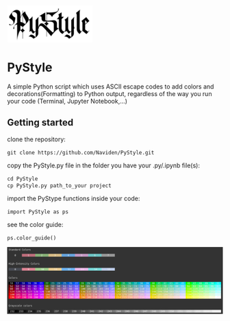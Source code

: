 <img src="https://github.com/Naviden/PyStyle/blob/master/images/logo.png" width="200" >

# PyStyle

A simple Python script which uses ASCII escape codes to add colors and decorations(Formatting) to Python output, regardless of the way you run your code (Terminal, Jupyter Notebook,...)

## Getting started
clone the repository:
```
git clone https://github.com/Naviden/PyStyle.git
```
copy the PyStyle.py file in the folder you have your .py/.ipynb file(s):
```
cd PyStyle
cp PyStyle.py path_to_your project
```

import the PyStype functions inside your code:
```
import PyStyle as ps
```
see the color guide:
```
ps.color_guide()
```
![color_guide_screenshot](https://github.com/Naviden/PyStyle/blob/master/images/color_guide.png)
